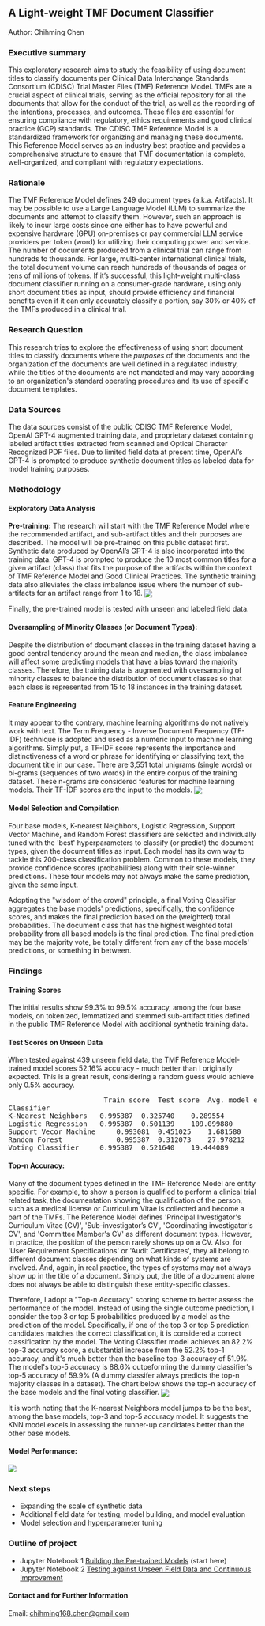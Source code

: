 ## A Light-weight TMF Document Classifier
Author: Chihming Chen
### Executive summary
This exploratory research aims to study the feasibility of using document titles to classify documents per Clinical Data Interchange Standards Consortium (CDISC) Trial Master Files (TMF) Reference Model. TMFs are a crucial aspect of clinical trials, serving as the official repository for all the documents that allow for the conduct of the trial, as well as the recording of the intentions, processes, and outcomes. These files are essential for ensuring compliance with regulatory, ethics requirements and good clinical practice (GCP) standards. The CDISC TMF Reference Model is a standardized framework for organizing and managing these documents. This Reference Model serves as an industry best practice and provides a comprehensive structure to ensure that TMF documentation is complete, well-organized, and compliant with regulatory expectations.
### Rationale
The TMF Reference Model defines 249 document types (a.k.a. Artifacts). It may be possible to use a Large Language Model (LLM) to summarize the documents and attempt to classify them. However, such an approach is likely to incur large costs since one either has to have powerful and expensive hardware (GPU) on-premises or pay commercial LLM service providers per token (word) for utilizing their computing power and service. The number of documents produced from a clinical trial can range from hundreds to thousands. For large, multi-center international clinical trials, the total document volume can reach hundreds of thousands of pages or tens of millions of tokens. If it’s successful, this light-weight multi-class document classifier running on a consumer-grade hardware, using only short document titles as input, should provide efficiency and financial benefits even if it can only accurately classify a portion, say 30% or 40% of the TMFs produced in a clinical trial.
### Research Question
This research tries to explore the effectiveness of using short document titles to classify documents where the *purposes* of the documents and the organization of the documents are well defined in a regulated industry, while the titles of the documents are not mandated and may vary according to an organization's standard operating procedures and its use of specific document templates.
### Data Sources
The data sources consist of the public CDISC TMF Reference Model, OpenAI GPT-4 augmented training data, and proprietary dataset containing labeled artifact titles extracted from scanned and Optical Character Recognized PDF files. Due to limited field data at present time, OpenAI’s GPT-4 is prompted to produce synthetic document titles as labeled data for model training purposes.
### Methodology
#### Exploratory Data Analysis
**Pre-training:** The research will start with the TMF Reference Model where the recommended artifact, and sub-artifact titles and their purposes are described. The model will be pre-trained on this public dataset first. Synthetic data produced by OpenAI’s GPT-4 is also incorporated into the training data. GPT-4 is prompted to produce the 10 most common titles for a given artifact (class) that fits the purpose of the artifacts within the context of TMF Reference Model and Good Clinical Practices.  The synthetic training data also alleviates the class imbalance issue where the number of sub-artifacts for an artifact range from 1 to 18. 
<img src="https://github.com/chihming-chen/light-weight-TMF-classifier/blob/main/images/class_imbalance.png"  align='center'>

Finally, the pre-trained model is tested with unseen and labeled field data.
#### Oversampling of Minority Classes (or Document Types):
Despite the distribution of document classes in the training dataset having a good central tendency around the mean and median, the class imbalance will affect some predicting models that have a bias toward the majority classes. Therefore, the training data is augmented with oversampling of minority classes to balance the distribution of document classes so that each class is represented from 15 to 18 instances in the training dataset.
#### Feature Engineering
It may appear to the contrary, machine learning algorithms do not natively work with text. The Term Frequency - Inverse Document Frequency (TF-IDF) technique is adopted and used as a numeric input to machine learning algorithms. Simply put, a TF-IDF score represents the importance and distinctiveness of a word or phrase for identifying or classifying text, the document title in our case. There are 3,551 total unigrams (single words) or bi-grams (sequences of two words) in the entire corpus of the training dataset. These n-grams are considered features for machine learning models. Their TF-IDF scores are the input to the models.
<img src="https://github.com/chihming-chen/light-weight-TMF-classifier/blob/main/images/TF-IDF_distribution.png" align='center'>
#### Model Selection and Compilation
Four base models, K-nearest Neighbors, Logistic Regression, Support Vector Machine, and Random Forest classifiers are selected and individually tuned with the 'best' hyperparameters to classify (or predict) the document types, given the document titles as input. Each model has its own way to tackle this 200-class classification problem. Common to these models, they provide confidence scores (probabilities) along with their sole-winner predictions. These four models may not always make the same prediction,  given the same input. 

Adopting the "wisdom of the crowd" principle, a final Voting Classifier aggregates the base models' predictions, specifically, the confidence scores, and makes the final prediction based on the (weighted) total probabilities. The document class that has the highest weighted total probability from all based models is the final prediction. The final prediction may be the majority vote, be totally different from any of the base models' predictions, or something in between.
### Findings
#### Training Scores
The initial results show 99.3% to 99.5% accuracy, among the four base models, on tokenized, lemmatized and stemmed sub-artifact titles defined in the public TMF Reference Model with additional synthetic training data.

#### Test Scores on Unseen Data
When tested against 439 unseen field data, the TMF Reference Model-trained model scores 52.16% accuracy - much better than I originally expected. This is a great result, considering a random guess would achieve only 0.5% accuracy.  
<pre>
                       Train score	Test score	Avg. model eval time
Classifier			
K-Nearest Neighbors	  0.995387	0.325740	0.289554
Logistic Regression	  0.995387	0.501139	109.099880
Support Vecor Machine	  0.993081	0.451025	1.681580
Random Forest	          0.995387	0.312073	27.978212
Voting Classifier	  0.995387	0.521640	19.444089
</pre>

#### Top-n Accuracy:
Many of the document types defined in the TMF Reference Model are entity specific. For example, to show a person is qualified to perform a clinical trial related task, the documentation showing the qualification of the person, such as a medical license or Curriculum Vitae is collected and become a part of the TMFs. The Reference Model defines 'Principal Investigator's Curriculum Vitae (CV)', 'Sub-investigator’s CV', 'Coordinating investigator's CV', and 'Committee Member's CV' as different document types. However, in practice, the position of the person rarely shows up on a CV. Also, for 'User Requirement Specifications' or 'Audit Certificates', they all belong to different document classes depending on what kinds of systems are involved. And, again, in real practice, the types of systems may not always show up in the title of a document. Simply put, the title of a document alone does not always be able to distinguish these entity-specific classes.

Therefore, I adopt a "Top-n Accuracy" scoring scheme to better assess the performance of the model. Instead of using the single outcome prediction, I consider the top 3 or top 5 probabilities produced by a model as the prediction of the model. Specifically, if one of the top 3 or top 5 prediction candidates matches the correct classification, it is considered a correct classification by the model. The Voting Classifier model achieves an 82.2% top-3 accuracy score, a substantial increase from the 52.2% top-1 accuracy, and it's much better than the baseline top-3 accuracy of 51.9%. The model's top-5 accuracy is 88.6% outpeforming the dummy classifier's top-5 accuracy of 59.9% (A dummy classifer always predicts the top-n majority classes in a dataset). The chart below shows the top-n accuracy of the base models and the final voting classifier.
<img src="https://github.com/chihming-chen/light-weight-TMF-classifier/blob/main/images/top-n-accuracy.png" align='center'>

It is worth noting that the K-nearest Neighbors model jumps to be the best, among the base models, top-3 and top-5 accuracy model. It suggests the KNN model excels in assessing the runner-up candidates better than the other base models.
#### Model Performance:
<img src="https://github.com/chihming-chen/light-weight-TMF-classifier/blob/main/images/accuracy_vs_time.png" align='center'>

### Next steps
-	Expanding the scale of synthetic data 
-	Additional field data for testing, model building, and model evaluation
-	Model selection and hyperparameter tuning
### Outline of project
- Jupyter Notebook 1 [Building the Pre-trained Models](TMF%20Classifier.ipynb) (start here)
- Jupyter Notebook 2 [Testing against Unseen Field Data and Continuous Improvement](TMF%20Classifier%20Field%20Test.ipynb)

#### Contact and for Further Information
Email: chihming168.chen@gmail.com
